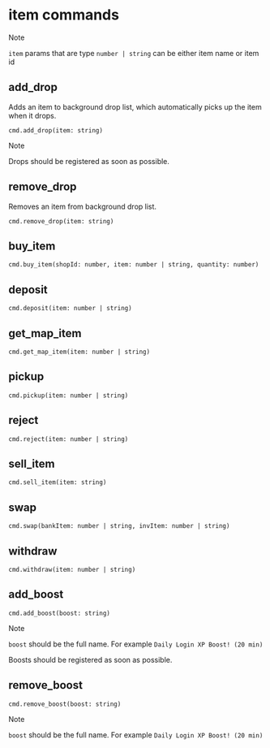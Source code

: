 # item commands

> [!NOTE]
>
> `item` params that are type `number | string` can be either item name or item id

## add_drop

Adds an item to background drop list, which automatically picks up the item when it drops.

```
cmd.add_drop(item: string)
```

> [!NOTE]
>
> Drops should be registered as soon as possible.

## remove_drop

Removes an item from background drop list.

```
cmd.remove_drop(item: string)
```

## buy_item

```
cmd.buy_item(shopId: number, item: number | string, quantity: number)
```

## deposit

```
cmd.deposit(item: number | string)
```

## get_map_item

```
cmd.get_map_item(item: number | string)
```

## pickup

```
cmd.pickup(item: number | string)
```

## reject

```
cmd.reject(item: number | string)
```

## sell_item

```
cmd.sell_item(item: string)
```

## swap

```
cmd.swap(bankItem: number | string, invItem: number | string)
```

## withdraw

```
cmd.withdraw(item: number | string)
```

## add_boost

```
cmd.add_boost(boost: string)
```

> [!NOTE]
>
> `boost` should be the full name. For example `Daily Login XP Boost! (20 min)`
>
> Boosts should be registered as soon as possible.

## remove_boost

```
cmd.remove_boost(boost: string)
```

> [!NOTE]
>
> `boost` should be the full name. For example `Daily Login XP Boost! (20 min)`
